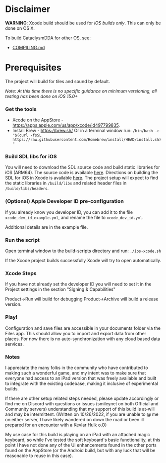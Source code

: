 # Disclaimer

**WARNING**: Xcode build should be used for _iOS builds only_. This can only be done on OS X.

To build CataclysmDDA for other OS, see:

-   [COMPILING.md](COMPILING.md)

# Prerequisites

The project will build for tiles and sound by default.

_Note: At this time there is no specific guidance on minimum versioning, all testing has been done on iOS 15.0+_

### Get the tools

-   Xcode on the AppStore - https://apps.apple.com/us/app/xcode/id497799835.
-   Install Brew - https://brew.sh/
    Or in a terminal window run:
    `/bin/bash -c "$(curl -fsSL https://raw.githubusercontent.com/Homebrew/install/HEAD/install.sh)"`

### Build SDL libs for iOS

You will need to download the SDL source code and build static libraries for iOS (ARM64). The source code is available [here](https://github.com/libsdl-org/SDL). Directions on building the SDL for iOS in Xcode is available [here](https://github.com/libsdl-org/SDL/blob/main/docs/README-ios.md). The project setup will expect to find the static libraries in `/build/libs` and related header files in `/build/libs/headers`.

### (Optional) Apple Developer ID pre-configuration

If you already know you developer ID, you can add it to the file `xcode_dev_id_example.yml`, and rename the file to `xcode_dev_id.yml`.

Additional details are in the example file.

### Run the script

Open terminal window to the build-scripts directory and run:
`./ios-xcode.sh`

If the Xcode project builds successfully Xcode will try to open automatically.

### Xcode Steps

If you have not already set the developer ID you will need to set it in the Project settings in the section "Signing & Capabilities"

Product->Run will build for debugging
Product->Archive will build a release version.

### Play!

Configuration and save files are accessible in your documents folder via the Files app. This should allow you to import and export data from other places. For now there is no auto-synchronization with any cloud based data services.

### Notes

I appreciate the many folks in the community who have contributed to making such a wonderful game, and my intent was to make sure that everyone had access to an iPad version that was freely available and built to integrate with the existing codebase, making it inclusive of experimental builds.

If there are other setup related steps needed, please update accordingly or find me on Discord with questions or issues (smileynet on both Official and Community servers) understanding that my support of this build is at-will and may be intermittent. (Written on 10/26/2022, if you are unable to @ me on either server, I have likely wandered on down the road or been ill prepared for an encounter with a Kevlar Hulk o.O)

My use case for this build is playing on an iPad with an attached magic keyboard, so while I've tested the soft keyboard's basic functionality, at this point I have not done any of the UI enhancements found in the other ports found on the AppStore (or the Android build, but with any luck that will be reasonable to reuse in this case).

